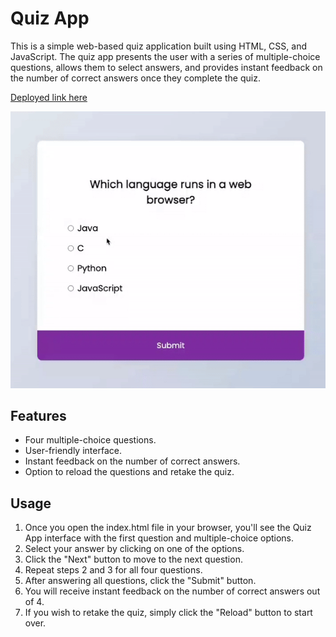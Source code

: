 # Quiz App

This is a simple web-based quiz application built using HTML, CSS, and JavaScript. The quiz app presents the user with a series of multiple-choice questions, allows them to select answers, and provides instant feedback on the number of correct answers once they complete the quiz.

[Deployed link here](https://iqbalahmadi.github.io/Quiz-Application/) <br/>

![Demo](./asset/Demo.gif)

## Features

- Four multiple-choice questions.
- User-friendly interface.
- Instant feedback on the number of correct answers.
- Option to reload the questions and retake the quiz.

## Usage

1. Once you open the index.html file in your browser, you'll see the Quiz App interface with the first question and multiple-choice options.
2. Select your answer by clicking on one of the options.
3. Click the "Next" button to move to the next question.
4. Repeat steps 2 and 3 for all four questions.
5. After answering all questions, click the "Submit" button.
6. You will receive instant feedback on the number of correct answers out of 4.
7. If you wish to retake the quiz, simply click the "Reload" button to start over.
